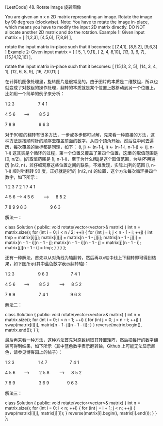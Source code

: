 [LeetCode] 48. Rotate Image 旋转图像 

 
You are given an n x n 2D matrix representing an image.
Rotate the image by 90 degrees (clockwise).
Note:
You have to rotate the image in-place, which means you have to modify the input 2D matrix directly. DO NOT allocate another 2D matrix and do the rotation.
Example 1:
Given input matrix = 
[
  [1,2,3],
  [4,5,6],
  [7,8,9]
],

rotate the input matrix in-place such that it becomes:
[
  [7,4,1],
  [8,5,2],
  [9,6,3]
]
Example 2:
Given input matrix =
[
  [ 5, 1, 9,11],
  [ 2, 4, 8,10],
  [13, 3, 6, 7],
  [15,14,12,16]
], 

rotate the input matrix in-place such that it becomes:
[
  [15,13, 2, 5],
  [14, 3, 4, 1],
  [12, 6, 8, 9],
  [16, 7,10,11]
]
 
在计算机图像处理里，旋转图片是很常见的，由于图片的本质是二维数组，所以也就变成了对数组的操作处理，翻转的本质就是某个位置上数移动到另一个位置上，比如用一个简单的例子来分析：
 
1  2  3　　　 　　 7  4  1　

4  5  6　　-->　　 8  5  2　　

7  8  9 　　　 　　9  6  3
 
对于90度的翻转有很多方法，一步或多步都可以解，先来看一种直接的方法，这种方法是按顺时针的顺序去覆盖前面的数字，从四个顶角开始，然后往中间去遍历，每次覆盖的坐标都是同理，如下：
(i, j)  <-  (n-1-j, i)  <-  (n-1-i, n-1-j)  <-  (j, n-1-i)
这其实是个循环的过程，第一个位置又覆盖了第四个位置，这里i的取值范围是 [0, n/2)，j的取值范围是 [i, n-1-i)，至于为什么i和j是这个取值范围，为啥i不用遍历 [n/2, n)，若仔细观察这些位置之间的联系，不难发现，实际上j列的范围 [i, n-1-i) 顺时针翻转 90 度，正好就是i行的 [n/2, n) 的位置，这个方法每次循环换四个数字，如下所示：
 
1  2  3               7  2  1            7  4  1

4  5  6      -->      4  5  6　　 -->  　 8  5  2　　

7  8  9               9  8  3　　　　   　 9  6  3
 
解法一：

class Solution {
public:
    void rotate(vector<vector<int>>& matrix) {
        int n = matrix.size();
        for (int i = 0; i < n / 2; ++i) {
            for (int j = i; j < n - 1 - i; ++j) {
                int tmp = matrix[i][j];
                matrix[i][j] = matrix[n - 1 - j][i];
                matrix[n - 1 - j][i] = matrix[n - 1 - i][n - 1 - j];
                matrix[n - 1 - i][n - 1 - j] = matrix[j][n - 1 - i];
                matrix[j][n - 1 - i] = tmp;
            }
        }
    }
};

 
还有一种解法，首先以从对角线为轴翻转，然后再以x轴中线上下翻转即可得到结果，如下图所示(其中蓝色数字表示翻转轴)：
 
1  2  3　　　 　　 9  6  3　　　　　     7  4  1

4  5  6　　-->　　 8  5  2　　 -->   　 8  5  2　　

7  8  9 　　　 　　7  4  1　　　　　     9  6  3
 
解法二：

class Solution {
public:
    void rotate(vector<vector<int>>& matrix) {
        int n = matrix.size();
        for (int i = 0; i < n - 1; ++i) {
            for (int j = 0; j < n - i; ++j) {
                swap(matrix[i][j], matrix[n - 1- j][n - 1 - i]);
            }
        }
        reverse(matrix.begin(), matrix.end());
    }
};

 
最后再来看一种方法，这种方法首先对原数组取其转置矩阵，然后把每行的数字翻转可得到结果，如下所示（其中蓝色数字表示翻转轴，Github 上可能无法显示颜色，请参见博客园上的帖子）：
 
1  2  3　　　 　　 1  4  7　　　　　     7  4  1

4  5  6　　-->　　 2  5  8　　 -->  　  8  5  2　　

7  8  9 　　　 　　3  6  9　　　　       9  6  3
 
解法三：

class Solution {
public:
    void rotate(vector<vector<int>>& matrix) {
        int n = matrix.size();
        for (int i = 0; i < n; ++i) {
            for (int j = i + 1; j < n; ++j) {
                swap(matrix[i][j], matrix[j][i]);
            }
            reverse(matrix[i].begin(), matrix[i].end());
        }
    }
};
